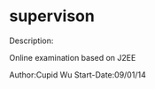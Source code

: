 supervison
==========
Description:

Online examination based on J2EE

Author:Cupid Wu     Start-Date:09/01/14

